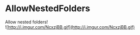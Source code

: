 # AllowNestedFolders
Allow nested folders!  
![http://i.imgur.com/NcxzjBB.gif](http://i.imgur.com/NcxzjBB.gif)
